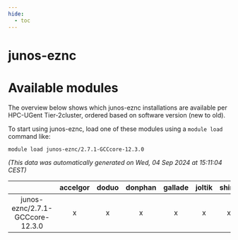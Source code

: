 ```yaml
---
hide:
  - toc
---
```


junos-eznc
==========

# Available modules


The overview below shows which junos-eznc installations are available per HPC-UGent Tier-2cluster, ordered based on software version (new to old).

To start using junos-eznc, load one of these modules using a `module load` command like:

```shell
module load junos-eznc/2.7.1-GCCcore-12.3.0
```

*(This data was automatically generated on Wed, 04 Sep 2024 at 15:11:04 CEST)*  

| |accelgor|doduo|donphan|gallade|joltik|shinx|skitty|
| :---: | :---: | :---: | :---: | :---: | :---: | :---: | :---: |
|junos-eznc/2.7.1-GCCcore-12.3.0|x|x|x|x|x|x|x|

